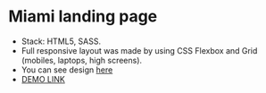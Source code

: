 # Miami landing page
 - Stack: HTML5, SASS.
 - Full responsive layout was made by using CSS Flexbox and Grid (mobiles, laptops, high screens).
 - You can see design [here](https://www.figma.com/file/nHz8bflIwJaWP3P99vKTH5/miami_home_new?node-id=16033%3A3)
 - [DEMO LINK](https://dmitry-puhliakov.github.io/MiamI/)

